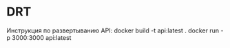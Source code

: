 # DRT

Инструкция по развертыванию API:
docker build -t api:latest .
docker run -p 3000:3000 api:latest
